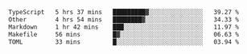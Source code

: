 <!--START_SECTION:waka-->

```txt
TypeScript   5 hrs 37 mins   █████████▓░░░░░░░░░░░░░░░   39.27 %
Other        4 hrs 54 mins   ████████▓░░░░░░░░░░░░░░░░   34.33 %
Markdown     1 hr 42 mins    ███░░░░░░░░░░░░░░░░░░░░░░   11.97 %
Makefile     56 mins         █▓░░░░░░░░░░░░░░░░░░░░░░░   06.63 %
TOML         33 mins         █░░░░░░░░░░░░░░░░░░░░░░░░   03.94 %
```

<!--END_SECTION:waka-->